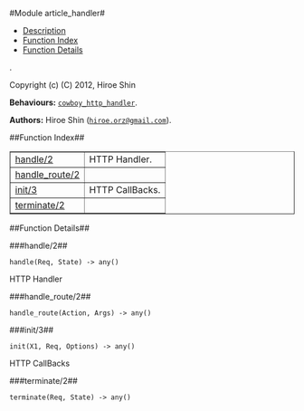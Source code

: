 

#Module article_handler#
* [Description](#description)
* [Function Index](#index)
* [Function Details](#functions)


.

Copyright (c) (C) 2012, Hiroe Shin

__Behaviours:__ [`cowboy_http_handler`](cowboy_http_handler.md).

__Authors:__ Hiroe Shin ([`hiroe.orz@gmail.com`](mailto:hiroe.orz@gmail.com)).<a name="index"></a>

##Function Index##


<table width="100%" border="1" cellspacing="0" cellpadding="2" summary="function index"><tr><td valign="top"><a href="#handle-2">handle/2</a></td><td>HTTP Handler.</td></tr><tr><td valign="top"><a href="#handle_route-2">handle_route/2</a></td><td></td></tr><tr><td valign="top"><a href="#init-3">init/3</a></td><td>HTTP CallBacks.</td></tr><tr><td valign="top"><a href="#terminate-2">terminate/2</a></td><td></td></tr></table>


<a name="functions"></a>

##Function Details##

<a name="handle-2"></a>

###handle/2##


`handle(Req, State) -> any()`

HTTP Handler<a name="handle_route-2"></a>

###handle_route/2##


`handle_route(Action, Args) -> any()`

<a name="init-3"></a>

###init/3##


`init(X1, Req, Options) -> any()`

HTTP CallBacks<a name="terminate-2"></a>

###terminate/2##


`terminate(Req, State) -> any()`

